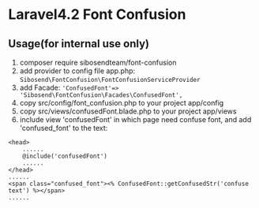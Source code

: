 # Laravel4.2 Font Confusion

## Usage(for internal use only)

1. composer require sibosendteam/font-confusion
2. add provider to config file app.php:
    `Sibosend\FontConfusion\FontConfusionServiceProvider`
3. add Facade:
    `'ConfusedFont'=> 'Sibosend\FontConfusion\Facades\ConfusedFont',`
4. copy src/config/font_confusion.php to your project app/config
5. copy src/views/confusedFont.blade.php to your project app/views
6. include view 'confusedFont' in which page need confuse font, and add 'confused_font' to the text:
````
<head>
    ......
    @include('confusedFont')
    ......
</head>
......
<span class="confused_font"><% ConfusedFont::getConfusedStr('confuse text') %></span>
......
````
